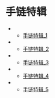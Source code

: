 # 手链特辑
* * [手链特辑_1](./%E6%89%8B%E9%93%BE%E7%89%B9%E8%BE%91_1.md) 
* * [手链特辑_2](./%E6%89%8B%E9%93%BE%E7%89%B9%E8%BE%91_2.md) 
* * [手链特辑_3](./%E6%89%8B%E9%93%BE%E7%89%B9%E8%BE%91_3.md) 
* * [手链特辑_4](./%E6%89%8B%E9%93%BE%E7%89%B9%E8%BE%91_4.md) 
* * [手链特辑_5](./%E6%89%8B%E9%93%BE%E7%89%B9%E8%BE%91_5.md) 
